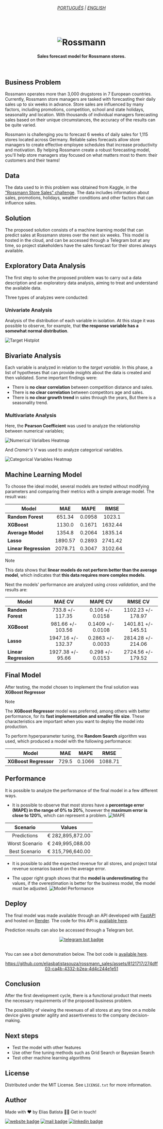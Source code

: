 <h6 align="center"><a href="/README.md">PORTUGUÊS</a> | <a href="/README_en.md">ENGLISH</a>
</h6>
<br>

<h1 align="center">
    <img alt="Rossmann" src="./docs/img/logo.png" />
</h1>

<h4>
<p align="center">Sales forecast model for Rossmann stores.</p>
</h4>
<br>

## Business Problem
Rossmann operates more than 3,000 drugstores in 7 European countries. Currently, Rossmann store managers are tasked with forecasting their daily sales up to six weeks in advance. Store sales are influenced by many factors, including promotions, competition, school and state holidays, seasonality and location. With thousands of individual managers forecasting sales based on their unique circumstances, the accuracy of the results can be quite varied.

Rossmann is challenging you to forecast 6 weeks of daily sales for 1,115 stores located across Germany. Reliable sales forecasts allow store managers to create effective employee schedules that increase productivity and motivation. By helping Rossmann create a robust forecasting model, you'll help store managers stay focused on what matters most to them: their customers and their teams!

## Data
The data used to in this problem was obtained from Kaggle, in the ["Rossmann Store Sales" challenge](https://www.kaggle.com/c/rossmann-store-sales). The data includes information about sales, promotions, holidays, weather conditions and other factors that can influence sales.

## Solution
The proposed solution consists of a machine learning model that can predict sales at Rossmann stores over the next six weeks. This model is hosted in the cloud, and can be accessed through a Telegram bot at any time, so project stakeholders have the sales forecast for their stores always available.

## Exploratory Data Analysis
The first step to solve the proposed problem was to carry out a data description and an exploratory data analysis, aiming to treat and understand the available data.

Three types of analyzes were conducted:

### **Univariate Analysis**
Analysis of the distribution of each variable in isolation. At this stage it was possible to observe, for example, that **the response variable has a somewhat normal distribution**.

![Target Histplot](/docs/img/target.png)

## **Bivariate Analysis**
Each variable is analyzed in relation to the *target variable*. In this phase, a list of hypotheses that can provide *insights* about the data is created and then validated. Some important findings were:

- There is **no clear correlation** between competition distance and sales.
- There is **no clear correlation** between competitors age and sales.
- There is **no clear growth trend** in sales through the years, But there is a seasonality trend.

### **Multivariate Analysis**
Here, the **Pearson Coefficient** was used to analyze the relationship between numerical variables;

![Numerical Varialbes Heatmap](docs/img/multivariate.png)

And *Cramér's V* was used to analyze categorical variables.

![Categorical Variables Heatmap](docs/img/multi_cat.png)

## Machine Learning Model
To choose the ideal model, several models are tested without modifying parameters and comparing their metrics with a simple average model. The result was:

<div align="center">

| **Model**             | **MAE** | **MAPE** | **RMSE** |
|-----------------------|:---------:|:----------:|:----------:|
| **Random Forest**     | 651.34  | 0.0958   | 1023.1   |
| **XGBoost**           | 1130.0  | 0.1671   | 1632.44  |
| **Average Model**     | 1354.8  | 0.2064   | 1835.14  |
| **Lasso**             | 1890.57 | 0.2893   | 2741.42  |
| **Linear Regression** | 2078.71 | 0.3047   | 3102.64  |

</div>

> [!NOTE]
> This data shows that **linear models do not perform better than the average model**, which indicates that **this data requires more complex models**.

Next the models' performance are analyzed using *cross validation*, and the results are:

<div align="center">

| **Model**             | **MAE CV**         | **MAPE CV**       | **RMSE CV**        |
|-----------------------|:--------------------:|:-------------------:|:--------------------:|
| **Random Forest**     | 733.8 +/- 117.35   | 0.106 +/- 0.0158  | 1102.23 +/- 178.97 |
| **XGBoost**           | 981.66 +/- 103.56  | 0.1409 +/- 0.0108 | 1401.81 +/- 145.51 |
| **Lasso**             | 1947.16 +/- 132.37 | 0.2863 +/- 0.0033 | 2814.28 +/- 214.06 |
| **Linear Regression** | 1927.38 +/- 95.66  | 0.298 +/- 0.0153  | 2724.56 +/- 179.52 |

</div>

## Final Model
After testing, the model chosen to implement the final solution was **XGBoost Regressor**

> [!NOTE]
> The **XGBoost Regressor** model was preferred, among others with better performance, for its **fast implementation and smaller file size**. These characteristics are important when you want to deploy the model into production.

To perform hyperparameter tuning, the **Random Search** algorithm was used, which produced a model with the following performance:

<div align="center">

| **Model**             | **MAE** | **MAPE** | **RMSE** |
|-----------------------|:-------:|:--------:|:--------:|
| **XGBoost Regressor** | 729.5   | 0.1066   | 1088.71  |

</div>

## Performance
It is possible to analyze the performance of the final model in a few different ways.
- It is possible to observe that most stores have a **percentage error (MAPE) in the range of 0% to 20%**, however the **maximum error is close to 120%**, which can represent a problem.
![MAPE](/docs/img/mape.png)

<div align="center">

|**Scenario**    | **Values**       |
|:--------------:|:----------------:|
| Predictions    | € 282,895,872.00 |
| Worst Scenario | € 249,995,088.00 |
| Best Scenario  | € 315,796,640.00 |

</div>

- It is possible to add the expected revenue for all stores, and project total revenue scenarios based on the average error.

- The upper right graph shows that the **model is underestimating** the values, if the overestimation is better for the business model, the model must be adjusted.
![Model Performance](/docs/img/model_performance.png)

## Deploy
The final model was made available through an API developed with [FastAPI](https://fastapi.tiangolo.com/) and hosted on [Render](https://render.com/). The code for this API is [available here](https://github.com/eliasbatistasouza/rossmann_api).

Prediction results can also be accessed through a Telegram bot.

<div align="center">
<a href = "https://t.me/SalesPredRossmannBot" target="_blank"><img src="https://img.shields.io/badge/Telegram_Bot-2CA5E0?style=for-the-badge&logo=telegram&logoColor=white" alt="telegram bot badge"></a>
</div>
<br>

You can see a bot demonstration below. The bot code is [available here](https://github.com/eliasbatistasouza/rossmann_bot).

<div align="center">

https://github.com/eliasbatistasouza/rossmann_sales/assets/8121717/274dff03-ca4b-4332-b2ea-4d4c244e1e51

</div>

## Conclusion
After the first development cycle, there is a functional product that meets the necessary requirements of the proposed business problem.

The possibility of viewing the revenues of all stores at any time on a mobile device gives greater agility and assertiveness to the company decision-making.

## Next steps
- Test the model with other features
- Use other fine tuning methods such as Grid Search or Bayesian Search
- Test other machine learning algorithms

## License
Distributed under the MIT License. See `LICENSE.txt` for more information.

## Author
Made with ❤️ by Elias Batista 👋🏽 Get in touch!

<a href="https://eliasbatista.com" target="_blank"><img src="https://img.shields.io/badge/WEBSITE-689f38?style=for-the-badge&logo=About.me&logoColor=white" alt="website badge"></a>
<a href = "mailto:contato@eliasbatista.com" target="_blank"><img src="https://img.shields.io/badge/Email-D14836?style=for-the-badge&logo=gmail&logoColor=white" alt="mail badge"></a>
<a href="https://www.linkedin.com/in/eliasbatistasouza/" target="_blank"><img src="https://img.shields.io/badge/-LinkedIn-%230077B5?style=for-the-badge&logo=linkedin&logoColor=white" alt="linkedin badge"></a> 
